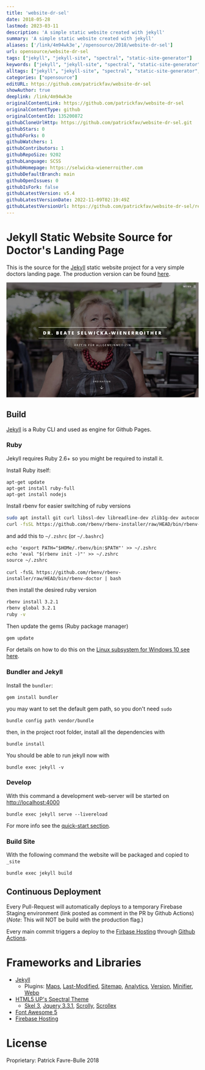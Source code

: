 ```yaml
---
title: 'website-dr-sel'
date: 2018-05-28
lastmod: 2023-03-11
description: 'A simple static website created with jekyll'
summary: 'A simple static website created with jekyll'
aliases: ['/link/4m94wk3e','/opensource/2018/website-dr-sel']
url: opensource/website-dr-sel
tags: ["jekyll", "jekyll-site", "spectral", "static-site-generator"]
keywords: ["jekyll", "jekyll-site", "spectral", "static-site-generator", "website", "website-performance"]
alltags: ["jekyll", "jekyll-site", "spectral", "static-site-generator", "website", "website-performance", "github", "SCSS"]
categories: ["opensource"]
editURL: https://github.com/patrickfav/website-dr-sel
showAuthor: true
deeplink: /link/4m94wk3e
originalContentLink: https://github.com/patrickfav/website-dr-sel
originalContentType: github
originalContentId: 135200872
githubCloneUrlHttp: https://github.com/patrickfav/website-dr-sel.git
githubStars: 0
githubForks: 0
githubWatchers: 1
githubContributors: 1
githubRepoSize: 9202
githubLanguage: SCSS
githubHomepage: https://selwicka-wienerroither.com
githubDefaultBranch: main
githubOpenIssues: 0
githubIsFork: false
githubLatestVersion: v5.4
githubLatestVersionDate: 2022-11-09T02:19:49Z
githubLatestVersionUrl: https://github.com/patrickfav/website-dr-sel/releases/tag/v5.4
---
```

# Jekyll Static Website Source for Doctor's Landing Page






This is the source for the [Jekyll](https://jekyllrb.com) static website project for a very simple doctors landing page.
The production version can be found [here](https://selwicka-wienerroither.com/).


[![website screenshot](img_dded97b69732b7d6.png)](https://selwicka-wienerroither.com/)


## Build

[Jekyll](https://jekyllrb.com) is a Ruby CLI and used as engine for Github Pages.

### Ruby

Jekyll requires Ruby 2.6+ so you might be required to install it.

Install Ruby itself:

    apt-get update
    apt-get install ruby-full
    apt-get install nodejs

Install rbenv for easier switching of ruby versions

```bash
sudo apt install git curl libssl-dev libreadline-dev zlib1g-dev autoconf bison build-essential libyaml-dev libreadline-dev libncurses5-dev libffi-dev libgdbm-dev
curl -fsSL https://github.com/rbenv/rbenv-installer/raw/HEAD/bin/rbenv-installer | bash
```

and add this to `~/.zshrc` (or `~/.bashrc`)

```
echo 'export PATH="$HOMe/.rbenv/bin:$PATH"' >> ~/.zshrc
echo 'eval "$(rbenv init -)"' >> ~/.zshrc
source ~/.zshrc

curl -fsSL https://github.com/rbenv/rbenv-installer/raw/HEAD/bin/rbenv-doctor | bash
```

then install the desired ruby version
```bash
rbenv install 3.2.1
rbenv global 3.2.1
ruby -v
```

Then update the gems (Ruby package manager)

    gem update

For details on how to do this on the [Linux subsystem for Windows 10 see here](https://jekyllrb.com/docs/windows/).

### Bundler and Jekyll

Install the `bundler`:

    gem install bundler

you may want to set the default gem path, so you don't need `sudo`

    bundle config path vendor/bundle
    
then, in the project root folder, install all the dependencies with

    bundle install

You should be able to run jekyll now with

    bundle exec jekyll -v

### Develop

With this command a development web-server will be started on [http://localhost:4000](http://localhost:4000)

    bundle exec jekyll serve --livereload

For more info see the [quick-start section](https://jekyllrb.com/docs/quickstart/).

### Build Site

With the following command the website will be packaged and copied to `_site`

    bundle exec jekyll build

## Continuous Deployment

Every Pull-Request will automatically deploys to a temporary Firebase Staging environment (link posted as comment in the PR by Github Actions)
(_Note_: This will NOT be build with the production flag.)

Every main commit triggers a deploy to the [Firbase Hosting](https://selwicka-wienerroither.com/) through [Github Actions](https://github.com/patrickfav/website-dr-sel/actions).

# Frameworks and Libraries

* [Jekyll](https://jekyllrb.com/)
  * Plugins: [Maps](https://github.com/ayastreb/jekyll-maps), [Last-Modified](https://github.com/gjtorikian/jekyll-last-modified-at),
  [Sitemap](https://github.com/jekyll/jekyll-sitemap), [Analytics](https://github.com/hendrikschneider/jekyll-analytics), 
  [Version](https://github.com/rob-murray/jekyll-version-plugin), [Minifier](https://github.com/digitalsparky/jekyll-minifier), 
  [Webp](https://github.com/sverrirs/jekyll-webp)
* [HTML5 UP's Spectral Theme](https://github.com/arkadianriver/spectral)
  * [Skel 3](https://github.com/ajlkn/skel), [Jquery 3.3.1](https://jquery.com/), [Scrolly](https://github.com/Victa/scrolly), [Scrollex](https://github.com/ajlkn/jquery.scrollex)
* [Font Awesome 5](https://fontawesome.com/)
* [Firebase Hosting](https://firebase.google.com/docs/hosting/)

# License

Proprietary: Patrick Favre-Bulle 2018
